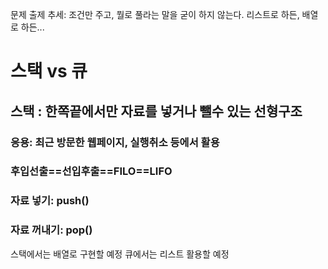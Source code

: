 문제 출제 추세: 조건만 주고, 뭘로 풀라는 말을 굳이 하지 않는다.
리스트로 하든, 배열로 하든...

# 스택 vs 큐
## 스택 : 한쪽끝에서만 자료를 넣거나 뺄수 있는 선형구조
### 응용: 최근 방문한 웹페이지, 실행취소 등에서 활용
### 후입선출==선입후출==FILO==LIFO
### 자료 넣기: push()
### 자료 꺼내기: pop()
스택에서는 배열로 구현할 예정
큐에서는 리스트 활용할 예정